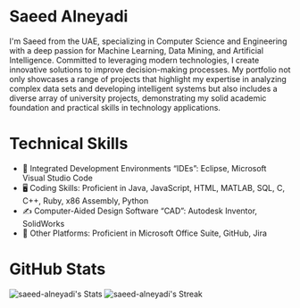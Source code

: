 # Saeed Alneyadi
I'm Saeed from the UAE, specializing in Computer Science and Engineering with a deep passion for Machine Learning, Data Mining, and Artificial Intelligence. Committed to leveraging modern technologies, I create innovative solutions to improve decision-making processes. My portfolio not only showcases a range of projects that highlight my expertise in analyzing complex data sets and developing intelligent systems but also includes a diverse array of university projects, demonstrating my solid academic foundation and practical skills in technology applications.

# Technical Skills 
* 📀 Integrated Development Environments “IDEs”: Eclipse, Microsoft Visual Studio Code
* 🖥️ Coding Skills: Proficient in Java, JavaScript, HTML, MATLAB, SQL, C, C++, Ruby, x86 Assembly, Python
* ✍️ Computer-Aided Design Software “CAD”: Autodesk Inventor, SolidWorks
* 💼 Other Platforms: Proficient in Microsoft Office Suite, GitHub, Jira

# GitHub Stats
![saeed-alneyadi's Stats](https://github-readme-stats.vercel.app/api?username=saeed-alneyadi&theme=default&show_icons=true&hide_border=false&count_private=true)
![saeed-alneyadi's Streak](https://github-readme-streak-stats.herokuapp.com/?user=saeed-alneyadi&theme=default&hide_border=false)

